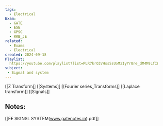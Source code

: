```yaml
---
tags:
  - Electrical
Exam:
  - GATE
  - ESE
  - GPSC
  - RRB_JE
related:
  - Exams
  - Electrical
created: 2024-09-18
Playlist:
  https://youtube.com/playlist?list=PLR7krO3VHssSsUoMzIyYrUre_dM4M9LfI&si=aKcyMnKxsd6Z4VYX
subject:
 - Signal and system
---
```

[[Z Transform]]
[[Systems]]
[[Fourier series_Transforms]]
[[Laplace transform]]
[[Signals]]

## Notes:
[[EE SIGNSL SYSTEM(www.gatenotes.in).pdf]]